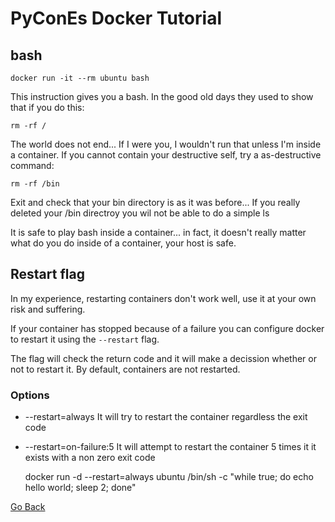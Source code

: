 # PyConEs Docker Tutorial

## bash

    docker run -it --rm ubuntu bash


This instruction gives you a bash. In the good old days they used to show that if you do this:

    rm -rf /

The world does not end... If I were you, I wouldn't run that unless I'm inside a container. If you cannot contain your destructive self, try a as-destructive command:

    rm -rf /bin

Exit and check that your bin directory is as it was before... If you really deleted your /bin directroy you wil not be able to do a simple ls

It is safe to play bash inside a container... in fact, it doesn't really matter what do you do inside of a container, your host is safe.


## Restart flag

In my experience, restarting containers don't work well, use it at your own risk and suffering.

If your container has stopped because of a failure you can configure docker to restart it using the `--restart` flag.

The flag will check the return code and it will make a decission whether or not to restart it. By default, containers are not restarted.

### Options

* --restart=always It will try to restart the container regardless the exit code
* --restart=on-failure:5 It will attempt to restart the container 5 times it it exists with a non zero exit code

    docker run -d --restart=always ubuntu /bin/sh -c "while true; do echo hello world; sleep 2; done"




[Go Back](../README.md)
